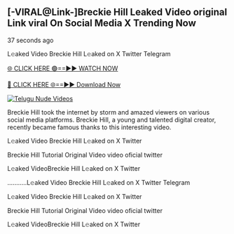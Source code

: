 ## [-VIRAL@Link-]Breckie Hill Leaked Video original Link viral On Social Media X Trending Now


37 seconds ago

L𝚎aked Video Breckie Hill L𝚎aked on X Twitter Telegram

[🌐 CLICK HERE 🟢==►► WATCH NOW](https://the-storme.blogspot.com/2025/01/github.htmlhttps://azvirallink.blogspot.com/2025/01/viral-video-new-year-2025.html)

[🔴 CLICK HERE 🌐==►► Download Now](https://azvirallink.blogspot.com/2025/01/viral-video-new-year-2025.html)

[![Telugu Nude Videos](https://i.imgur.com/6ooyjBv.gif)](https://azvirallink.blogspot.com/2025/01/viral-video-new-year-2025.html)

Breckie Hill took the internet by storm and amazed viewers on various social media platforms. Breckie Hill, a young and talented digital creator, recently became famous thanks to this interesting video.

L𝚎aked Video Breckie Hill L𝚎aked on X Twitter

Breckie Hill Tutorial Original Video video oficial twitter

L𝚎aked VideoBreckie Hill L𝚎aked on X Twitter

...........L𝚎aked Video Breckie Hill L𝚎aked on X Twitter Telegram

L𝚎aked Video Breckie Hill L𝚎aked on X Twitter

Breckie Hill Tutorial Original Video video oficial twitter

L𝚎aked VideoBreckie Hill L𝚎aked on X Twitter